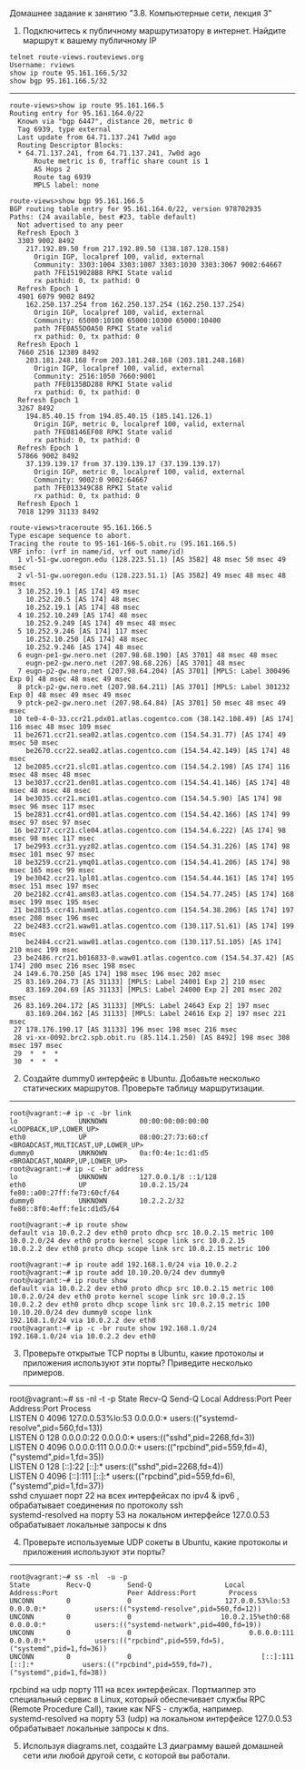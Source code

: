 Домашнее задание к занятию "3.8. Компьютерные сети, лекция 3"

1.    Подключитесь к публичному маршрутизатору в интернет. Найдите маршрут к вашему публичному IP

	telnet route-views.routeviews.org  
	Username: rviews  
	show ip route 95.161.166.5/32  
	show bgp 95.161.166.5/32  
___  
	route-views>show ip route 95.161.166.5 
	Routing entry for 95.161.164.0/22
	  Known via "bgp 6447", distance 20, metric 0
	  Tag 6939, type external
	  Last update from 64.71.137.241 7w0d ago
	  Routing Descriptor Blocks:
	  * 64.71.137.241, from 64.71.137.241, 7w0d ago
	      Route metric is 0, traffic share count is 1
	      AS Hops 2
	      Route tag 6939
	      MPLS label: none
	
	route-views>show bgp 95.161.166.5
	BGP routing table entry for 95.161.164.0/22, version 978702935
	Paths: (24 available, best #23, table default)
	  Not advertised to any peer
	  Refresh Epoch 3
	  3303 9002 8492
	    217.192.89.50 from 217.192.89.50 (138.187.128.158)
	      Origin IGP, localpref 100, valid, external
	      Community: 3303:1004 3303:1007 3303:1030 3303:3067 9002:64667
	      path 7FE1519028B8 RPKI State valid
	      rx pathid: 0, tx pathid: 0
	  Refresh Epoch 1
	  4901 6079 9002 8492
	    162.250.137.254 from 162.250.137.254 (162.250.137.254)
	      Origin IGP, localpref 100, valid, external
	      Community: 65000:10100 65000:10300 65000:10400
	      path 7FE0A55D0A50 RPKI State valid
	      rx pathid: 0, tx pathid: 0
	  Refresh Epoch 1
	  7660 2516 12389 8492
	    203.181.248.168 from 203.181.248.168 (203.181.248.168)
	      Origin IGP, localpref 100, valid, external
	      Community: 2516:1050 7660:9001
	      path 7FE0135BD288 RPKI State valid
	      rx pathid: 0, tx pathid: 0
	  Refresh Epoch 1
	  3267 8492
	    194.85.40.15 from 194.85.40.15 (185.141.126.1)
	      Origin IGP, metric 0, localpref 100, valid, external
	      path 7FE08146EF08 RPKI State valid
	      rx pathid: 0, tx pathid: 0
	  Refresh Epoch 1
	  57866 9002 8492
	    37.139.139.17 from 37.139.139.17 (37.139.139.17)
	      Origin IGP, metric 0, localpref 100, valid, external
	      Community: 9002:0 9002:64667
	      path 7FE013349C88 RPKI State valid
	      rx pathid: 0, tx pathid: 0
	  Refresh Epoch 1
	  7018 1299 31133 8492

	route-views>traceroute 95.161.166.5
	Type escape sequence to abort.
	Tracing the route to 95-161-166-5.obit.ru (95.161.166.5)
	VRF info: (vrf in name/id, vrf out name/id)
	  1 vl-51-gw.uoregon.edu (128.223.51.1) [AS 3582] 48 msec 50 msec 49 msec
	  2 vl-51-gw.uoregon.edu (128.223.51.1) [AS 3582] 49 msec 48 msec 48 msec
	  3 10.252.19.1 [AS 174] 49 msec
	    10.252.20.5 [AS 174] 48 msec
	    10.252.19.1 [AS 174] 48 msec
	  4 10.252.10.249 [AS 174] 48 msec
	    10.252.9.249 [AS 174] 49 msec 48 msec
	  5 10.252.9.246 [AS 174] 117 msec
	    10.252.10.250 [AS 174] 48 msec
	    10.252.9.246 [AS 174] 48 msec
	  6 eugn-pe1-gw.nero.net (207.98.68.190) [AS 3701] 48 msec 48 msec
	    eugn-pe2-gw.nero.net (207.98.68.226) [AS 3701] 48 msec
	  7 eugn-p2-gw.nero.net (207.98.64.204) [AS 3701] [MPLS: Label 300496 Exp 0] 48 msec 48 msec 49 msec
	  8 ptck-p2-gw.nero.net (207.98.64.211) [AS 3701] [MPLS: Label 301232 Exp 0] 48 msec 49 msec 49 msec
	  9 ptck-pe2-gw.nero.net (207.98.64.84) [AS 3701] 50 msec 48 msec 49 msec
	 10 te0-4-0-33.ccr21.pdx01.atlas.cogentco.com (38.142.108.49) [AS 174] 116 msec 48 msec 109 msec
	 11 be2671.ccr21.sea02.atlas.cogentco.com (154.54.31.77) [AS 174] 49 msec 50 msec
	    be2670.ccr22.sea02.atlas.cogentco.com (154.54.42.149) [AS 174] 48 msec
	 12 be2085.ccr21.slc01.atlas.cogentco.com (154.54.2.198) [AS 174] 116 msec 48 msec 48 msec
	 13 be3037.ccr21.den01.atlas.cogentco.com (154.54.41.146) [AS 174] 48 msec 48 msec 48 msec
	 14 be3035.ccr21.mci01.atlas.cogentco.com (154.54.5.90) [AS 174] 98 msec 96 msec 117 msec
	 15 be2831.ccr41.ord01.atlas.cogentco.com (154.54.42.166) [AS 174] 99 msec 97 msec 97 msec
	 16 be2717.ccr21.cle04.atlas.cogentco.com (154.54.6.222) [AS 174] 98 msec 98 msec 117 msec
	 17 be2993.ccr31.yyz02.atlas.cogentco.com (154.54.31.226) [AS 174] 98 msec 101 msec 97 msec
	 18 be3259.ccr21.ymq01.atlas.cogentco.com (154.54.41.206) [AS 174] 98 msec 165 msec 99 msec
	 19 be3042.ccr21.lpl01.atlas.cogentco.com (154.54.44.161) [AS 174] 195 msec 151 msec 197 msec
	 20 be2182.ccr41.ams03.atlas.cogentco.com (154.54.77.245) [AS 174] 168 msec 199 msec 195 msec
	 21 be2815.ccr41.ham01.atlas.cogentco.com (154.54.38.206) [AS 174] 197 msec 208 msec 196 msec
	 22 be2483.ccr21.waw01.atlas.cogentco.com (130.117.51.61) [AS 174] 199 msec
	    be2484.ccr21.waw01.atlas.cogentco.com (130.117.51.105) [AS 174] 210 msec 199 msec
	 23 be2486.rcr21.b016833-0.waw01.atlas.cogentco.com (154.54.37.42) [AS 174] 200 msec 216 msec 198 msec
	 24 149.6.70.250 [AS 174] 198 msec 196 msec 202 msec
	 25 83.169.204.73 [AS 31133] [MPLS: Label 24001 Exp 2] 210 msec
	    83.169.204.69 [AS 31133] [MPLS: Label 24000 Exp 2] 201 msec 202 msec
	 26 83.169.204.172 [AS 31133] [MPLS: Label 24643 Exp 2] 197 msec
	    83.169.204.162 [AS 31133] [MPLS: Label 24616 Exp 2] 197 msec 221 msec
	 27 178.176.190.17 [AS 31133] 196 msec 198 msec 216 msec
	 28 vi-xx-0092.brc2.spb.obit.ru (85.114.1.250) [AS 8492] 198 msec 308 msec 197 msec
	 29  *  *  * 
	 30  *  *  * 


2.    Создайте dummy0 интерфейс в Ubuntu. Добавьте несколько статических маршрутов. Проверьте таблицу маршрутизации.
___ 
	root@vagrant:~# ip -c -br link
	lo               UNKNOWN        00:00:00:00:00:00 <LOOPBACK,UP,LOWER_UP> 
	eth0             UP             08:00:27:73:60:cf <BROADCAST,MULTICAST,UP,LOWER_UP> 
	dummy0           UNKNOWN        0a:f0:4e:1c:d1:d5 <BROADCAST,NOARP,UP,LOWER_UP> 
	root@vagrant:~# ip -c -br address
	lo               UNKNOWN        127.0.0.1/8 ::1/128 
	eth0             UP             10.0.2.15/24 fe80::a00:27ff:fe73:60cf/64 
	dummy0           UNKNOWN        10.2.2.2/32 fe80::8f0:4eff:fe1c:d1d5/64 
	
	root@vagrant:~# ip route show 
	default via 10.0.2.2 dev eth0 proto dhcp src 10.0.2.15 metric 100 
	10.0.2.0/24 dev eth0 proto kernel scope link src 10.0.2.15 
	10.0.2.2 dev eth0 proto dhcp scope link src 10.0.2.15 metric 100 
	
	root@vagrant:~# ip route add 192.168.1.0/24 via 10.0.2.2
	root@vagrant:~# ip route add 10.10.20.0/24 dev dummy0
	root@vagrant:~# ip route show 
	default via 10.0.2.2 dev eth0 proto dhcp src 10.0.2.15 metric 100 
	10.0.2.0/24 dev eth0 proto kernel scope link src 10.0.2.15 
	10.0.2.2 dev eth0 proto dhcp scope link src 10.0.2.15 metric 100 
	10.10.20.0/24 dev dummy0 scope link 
	192.168.1.0/24 via 10.0.2.2 dev eth0 
	root@vagrant:~# ip -c -br route show 192.168.1.0/24
	192.168.1.0/24 via 10.0.2.2 dev eth0 


3.    Проверьте открытые TCP порты в Ubuntu, какие протоколы и приложения используют эти порты? Приведите несколько примеров.
___  
root@vagrant:~# ss -nl  -t -p
	State          Recv-Q         Send-Q                 Local Address:Port                 Peer Address:Port        Process                                                          
	LISTEN         0              4096                   127.0.0.53%lo:53                        0.0.0.0:*            users:(("systemd-resolve",pid=560,fd=13))                       
	LISTEN         0              128                          0.0.0.0:22                        0.0.0.0:*            users:(("sshd",pid=2268,fd=3))                                  
	LISTEN         0              4096                         0.0.0.0:111                       0.0.0.0:*            users:(("rpcbind",pid=559,fd=4),("systemd",pid=1,fd=35))        
	LISTEN         0              128                             [::]:22                           [::]:*            users:(("sshd",pid=2268,fd=4))                                  
	LISTEN         0              4096                            [::]:111                          [::]:*            users:(("rpcbind",pid=559,fd=6),("systemd",pid=1,fd=37))        
sshd слушает порт 22 на всех интерфейсах по ipv4 & ipv6 , обрабатывает соединения по протоколу ssh  
systemd-resolved на порту 53 на локальном интерфейсе 127.0.0.53 обрабатывает локальные запросы к dns  

4.    Проверьте используемые UDP сокеты в Ubuntu, какие протоколы и приложения используют эти порты?
___  
	root@vagrant:~# ss -nl  -u -p
	State         Recv-Q         Send-Q                  Local Address:Port                 Peer Address:Port        Process                                                          
	UNCONN        0              0                       127.0.0.53%lo:53                        0.0.0.0:*            users:(("systemd-resolve",pid=560,fd=12))                       
	UNCONN        0              0                      10.0.2.15%eth0:68                        0.0.0.0:*            users:(("systemd-network",pid=400,fd=19))                       
	UNCONN        0              0                             0.0.0.0:111                       0.0.0.0:*            users:(("rpcbind",pid=559,fd=5),("systemd",pid=1,fd=36))        
	UNCONN        0              0                                [::]:111                          [::]:*            users:(("rpcbind",pid=559,fd=7),("systemd",pid=1,fd=38))        
rpcbind на udp порту 111 на всех интерфейсах. Портмаппер это специальный сервис в Linux, который обеспечивает службы RPC (Remote Procedure Call), такие как NFS - служба, например.  
systemd-resolved на порту 53 (udp) на локальном интерфейсе 127.0.0.53 обрабатывает локальные запросы к dns.  


5.    Используя diagrams.net, создайте L3 диаграмму вашей домашней сети или любой другой сети, с которой вы работали.








